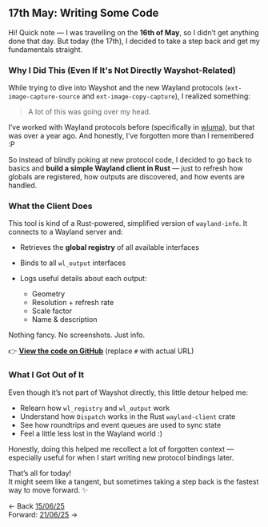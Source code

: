 ## **17th May: Writing Some Code**

Hi! Quick note — I was travelling on the **16th of May**, so I didn’t get anything done that day.
But today (the 17th), I decided to take a step back and get my fundamentals straight.

### **Why I Did This (Even If It's Not Directly Wayshot-Related)**

While trying to dive into Wayshot and the new Wayland protocols (`ext-image-capture-source` and `ext-image-copy-capture`), I realized something:

> A lot of this was going over my head.

I’ve worked with Wayland protocols before (specifically in [wluma](https://github.com/maximbaz/wluma)), but that was over a year ago. And honestly, I’ve forgotten more than I remembered :P

So instead of blindly poking at new protocol code, I decided to go back to basics and **build a simple Wayland client in Rust** — just to refresh how globals are registered, how outputs are discovered, and how events are handled.

### **What the Client Does**

This tool is kind of a Rust-powered, simplified version of `wayland-info`.
It connects to a Wayland server and:

* Retrieves the **global registry** of all available interfaces
* Binds to all `wl_output` interfaces
* Logs useful details about each output:

  * Geometry
  * Resolution + refresh rate
  * Scale factor
  * Name & description

Nothing fancy. No screenshots. Just info.

👉 **[View the code on GitHub](https://github.com/Rishik-Y/rishik-y.github.io/tree/main/GSOC/May_17_25)** (replace `#` with actual URL)

### **What I Got Out of It**

Even though it’s not part of Wayshot directly, this little detour helped me:

* Relearn how `wl_registry` and `wl_output` work
* Understand how `Dispatch` works in the Rust `wayland-client` crate
* See how roundtrips and event queues are used to sync state
* Feel a little less lost in the Wayland world :)

Honestly, doing this helped me recollect a lot of forgotten context — especially useful for when I start writing new protocol bindings later.

That’s all for today!<br>
It might seem like a tangent, but sometimes taking a step back is the fastest way to move forward. ✨

<- Back [15/06/25](May_15_25.md)<br> 
Forward: [21/06/25](May_25_25.md) ->
